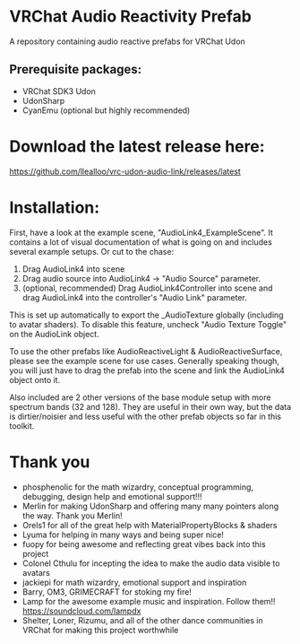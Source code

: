 # VRChat Audio Reactivity Prefab
A repository containing audio reactive prefabs for VRChat Udon

## Prerequisite packages:
- VRChat SDK3 Udon
- UdonSharp
- CyanEmu (optional but highly recommended)

# Download the latest release here:
https://github.com/llealloo/vrc-udon-audio-link/releases/latest

# Installation:

First, have a look at the example scene, "AudioLink4_ExampleScene". It contains a lot of visual documentation of what is going on and includes several example setups. Or cut to the chase:

1) Drag AudioLink4 into scene
2) Drag audio source into AudioLink4 -> "Audio Source" parameter.
3) (optional, recommended) Drag AudioLink4Controller into scene and drag AudioLink4 into the controller's "Audio Link" parameter.

This is set up automatically to export the _AudioTexture globally (including to avatar shaders). To disable this feature, uncheck "Audio Texture Toggle" on the AudioLink object.

To use the other prefabs like AudioReactiveLight & AudioReactiveSurface, please see the example scene for use cases. Generally speaking though, you will just have to drag the prefab into the scene and link the AudioLink4 object onto it.

Also included are 2 other versions of the base module setup with more spectrum bands (32 and 128). They are useful in their own way, but the data is dirtier/noisier and less useful with the other prefab objects so far in this toolkit.


# Thank you
- phosphenolic for the math wizardry, conceptual programming, debugging, design help and emotional support!!!
- Merlin for making UdonSharp and offering many many pointers along the way. Thank you Merlin!
- Orels1 for all of the great help with MaterialPropertyBlocks & shaders
- Lyuma for helping in many ways and being super nice!
- fuopy for being awesome and reflecting great vibes back into this project
- Colonel Cthulu for incepting the idea to make the audio data visible to avatars
- jackiepi for math wizardry, emotional support and inspiration
- Barry, OM3, GRIMECRAFT for stoking my fire!
- Lamp for the awesome example music and inspiration. Follow them!! https://soundcloud.com/lampdx
- Shelter, Loner, Rizumu, and all of the other dance communities in VRChat for making this project worthwhile